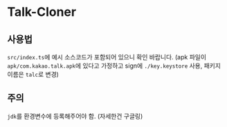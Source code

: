 # Talk-Cloner
## 사용법
`src/index.ts`에 예시 소스코드가 포함되어 있으니 확인 바랍니다. (apk 파일이 `apk/com.kakao.talk.apk`에 있다고 가정하고 sign에 `./key.keystore` 사용, 패키지 이름은 `talc`로 변경)   
## 주의
`jdk`를 환경변수에 등록해주어야 함. (자세한건 구글링)
